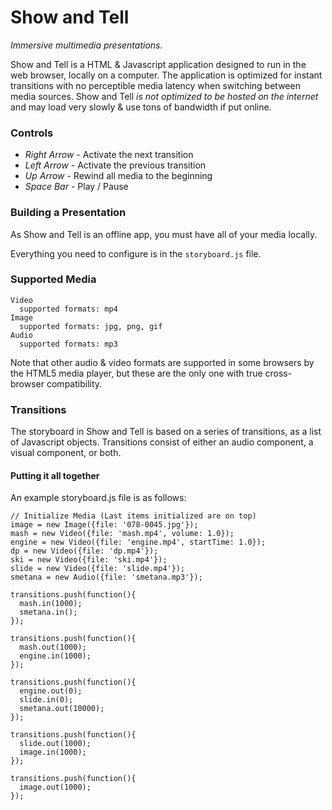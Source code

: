 # Show and Tell

_Immersive multimedia presentations._

Show and Tell is a HTML & Javascript application designed to run in the web browser, locally on a computer. The application is optimized for instant transitions with no perceptible media latency when switching between media sources. Show and Tell _is not optimized to be hosted on the internet_ and may load very slowly & use tons of bandwidth if put online.

### Controls

* _Right Arrow_ - Activate the next transition
* _Left Arrow_ - Activate the previous transition
* _Up Arrow_ - Rewind all media to the beginning
* _Space Bar_ - Play / Pause

### Building a Presentation

As Show and Tell is an offline app, you must have all of your media locally. 

Everything you need to configure is in the `storyboard.js` file.

### Supported Media

```
Video
  supported formats: mp4
Image
  supported formats: jpg, png, gif
Audio
  supported formats: mp3
```

Note that other audio & video formats are supported in some browsers by the HTML5 media player, but these are the only one with true cross-browser compatibility.

### Transitions

The storyboard in Show and Tell is based on a series of transitions, as a list of Javascript objects. Transitions consist of either an audio component, a visual component, or both.


#### Putting it all together

An example storyboard.js file is as follows:

```
// Initialize Media (Last items initialized are on top)
image = new Image({file: '078-0045.jpg'});
mash = new Video({file: 'mash.mp4', volume: 1.0});
engine = new Video({file: 'engine.mp4', startTime: 1.0});
dp = new Video({file: 'dp.mp4'});
ski = new Video({file: 'ski.mp4'});
slide = new Video({file: 'slide.mp4'});
smetana = new Audio({file: 'smetana.mp3'});

transitions.push(function(){
  mash.in(1000);
  smetana.in();
});

transitions.push(function(){
  mash.out(1000);
  engine.in(1000);
});

transitions.push(function(){
  engine.out(0);
  slide.in(0);
  smetana.out(10000);
});

transitions.push(function(){
  slide.out(1000);
  image.in(1000);
});

transitions.push(function(){
  image.out(1000);
});
```